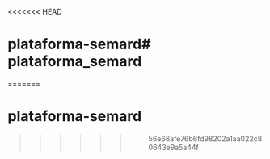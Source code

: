 <<<<<<< HEAD
# plataforma-semard# plataforma_semard
=======
# plataforma-semard
>>>>>>> 56e66afe76b6fd98202a1aa022c80643e9a5a44f
